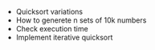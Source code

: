 - Quicksort variations
- How to generete n sets of 10k numbers
- Check execution time
- Implement iterative quicksort

